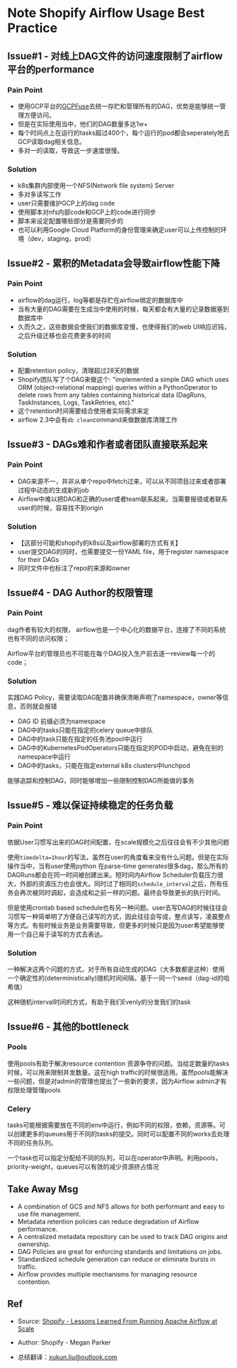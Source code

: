 # Note Shopify Airflow Usage Best Practice



## Issue#1 - 对线上DAG文件的访问速度限制了airflow平台的performance

### Pain Point
- 使用GCP平台的[GCPFuse](https://github.com/GoogleCloudPlatform/gcsfuse)去统一存贮和管理所有的DAG，优势是能够统一管理方便访问。
- 但是在实际使用当中，他们的DAG数量多达1w+
- 每个时间点上在运行的tasks超过400个，每个运行的pod都会seperately地去GCP读取dag相关信息。
- 多对一的读取，导致这一步速度很慢。

### Solution

- k8s集群内部使用一个NFS(Network file system) Server
- 多对多读写工作
- user只需要维护GCP上的dag code
- 使用脚本对nfs内部code和GCP上的code进行同步
- 脚本来设定配置哪些部分是需要同步的
- 也可以利用Google Cloud Platform的身份管理来确定user可以上传控制的环境（dev，staging，prod）

## Issue#2 - 累积的Metadata会导致airflow性能下降

### Pain Point

- airflow的dag运行，log等都是存贮在airflow绑定的数据库中
- 当有大量的DAG需要在生成当中使用的时候，每天都会有大量的记录数据塞到数据库中
- 久而久之，这些数据会使我们的数据库变慢，也使得我们的web UI响应迟钝，之后升级迁移也会花费更多的时间

### Solution

- 配置retention policy，清理超过28天的数据
- Shopify团队写了个DAG来做这个: "implemented a simple DAG which uses ORM (object–relational mapping) queries within a PythonOperator to delete rows from any tables containing historical data (DagRuns, TaskInstances, Logs, TaskRetries, etc)."
- 这个retention时间需要结合使用者实际需求来定
- airflow 2.3中会有`db clean`command来做数据库清理工作



## Issue#3 - DAGs难和作者或者团队直接联系起来

### Pain Point

- DAG来源不一，并非从单个repo中fetch过来，可以从不同项目过来或者部署过程中动态的生成新的job
- Airflow中难以把DAG和正确的user或者team联系起来。当需要报错或者联系user的时候，容易找不到origin

### Solution

- 【这部分可能和shopify的k8s以及airflow部署的方式有关】
- user提交DAG的同时，也需要提交一份YAML file，用于register namespace for their DAGs
- 同时文件中也标注了repo的来源和owner



## Issue#4 - DAG Author的权限管理

### Pain Point

dag作者有较大的权限， airflow也是一个中心化的数据平台，连接了不同的系统也有不同的访问权限；

Airflow平台的管理员也不可能在每个DAG投入生产前去逐一review每一个的code；

### Solution

实践DAG Policy，需要读取DAG配置并确保清晰声明了namespace，owner等信息，否则就会报错

- DAG ID 前缀必须为namespace
- DAG中的tasks只能在指定的celery queue中排队
- DAG中的task只能在指定的任务池pool中运行
- DAG中的KubernetesPodOperators只能在指定的POD中启动，避免在别的namespace中运行
- DAG中的tasks，只能在指定external k8s clusters中lunchpod

能够追踪和控制DAG，同时能够增加一些限制控制DAG所能做的事务



## Issue#5 - 难以保证持续稳定的任务负载

### Pain Point

依据User习惯写出来的DAG时间配置，在scale规模化之后往往会有不少其他问题

使用`timedelta=1hour`的写法，虽然在user的角度看来没有什么问题。但是在实际操作当中，当有user使用python 在parse-time generates很多dag，那么所有的DAGRuns都会在同一时间被创建出来。短时间内Airflow Scheduler负载压力很大，外部的资源压力也会很大。同时过了相同的`schedule_interval`之后，所有任务会再次被同时调起，会造成和之前一样的问题。最终会导致更长的执行时间。

但是使用crontab based schedule也有另一种问题。user去写DAG的时候往往会习惯写一种简单明了方便自己读写的方式，因此往往会写成，整点读写，凌晨整点等方式。有些时候业务是业务需要导致，但更多的时候只是因为user希望能够使用一个自己易于读写的方式去表达。

### Solution

一种解决这两个问题的方式，对于所有自动生成的DAG（大多数都是这种）使用一个确定性的(deterministically)随机时间间隔。基于一同一个seed（dag-id的哈希值）

这种随机interval时间的方式，有助于我们Evenly的分发我们的task



## Issue#6 - 其他的bottleneck

### Pools

使用pools有助于解决resource contention 资源争夺的问题。当给定数量的tasks时候，可以用来限制并发数量。这在high traffic的时候很适用。虽然pools能解决一些问题，但是对admin的管理也提出了一些新的要求，因为Airflow admin才有权限处理管理pools

### Celery

tasks可能根据需要放在不同的env中运行，例如不同的权限，依赖，资源等。可以创建更多的queues用于不同的tasks的提交。同时可以配置不同的works去处理不同的任务队列。

一个task也可以指定分配给不同的队列，可以在operator中声明。利用pools，priority-weight，queues可以有效的减少资源挤占情况

## Take Away Msg

- A combination of GCS and NFS allows for both performant and easy to use file management.
- Metadata retention policies can reduce degradation of Airflow performance.
- A centralized metadata repository can be used to track DAG origins and ownership.
- DAG Policies are great for enforcing standards and limitations on jobs.
- Standardized schedule generation can reduce or eliminate bursts in traffic.
- Airflow provides multiple mechanisms for managing resource contention.



## Ref

- Source: [Shopify - Lessons Learned From Running Apache Airflow at Scale](https://shopify.engineering/lessons-learned-apache-airflow-scale)

- Author: Shopify - Megan Parker

- 总结翻译：xukun.liu@outlook.com

